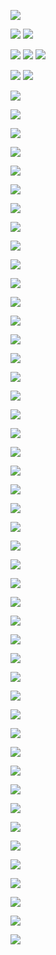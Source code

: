 ![](jsmguide/media/image1.png)

![](jsmguide/media/image2.png)
![](jsmguide/media/image3.png)

![](jsmguide/media/image4.png)
![](jsmguide/media/image5.png)
![](jsmguide/media/image6.png)

![](jsmguide/media/image7.png)
![](jsmguide/media/image8.png)

![](jsmguide/media/image9.png)

![](jsmguide/media/image10.png)

![](jsmguide/media/image11.png)

![](jsmguide/media/image12.png)

![](jsmguide/media/image13.png)

![](jsmguide/media/image14.png)

![](jsmguide/media/image15.png)

![](jsmguide/media/image16.png)

![](jsmguide/media/image17.png)

![](jsmguide/media/image18.png)

![](jsmguide/media/image19.png)

![](jsmguide/media/image20.png)

![](jsmguide/media/image21.png)

![](jsmguide/media/image22.png)

![](jsmguide/media/image23.png)

![](jsmguide/media/image24.png)

![](jsmguide/media/image25.png)

![](jsmguide/media/image26.png)

![](jsmguide/media/image27.png)

![](jsmguide/media/image28.png)

![](jsmguide/media/image29.png)

![](jsmguide/media/image30.png)

![](jsmguide/media/image31.png)

![](jsmguide/media/image32.png)

![](jsmguide/media/image33.png)

![](jsmguide/media/image34.png)

![](jsmguide/media/image35.png)

![](jsmguide/media/image36.png)

![](jsmguide/media/image37.png)

![](jsmguide/media/image38.png)

![](jsmguide/media/image39.png)

![](jsmguide/media/image40.png)

![](jsmguide/media/image41.png)

![](jsmguide/media/image42.png)

![](jsmguide/media/image43.png)

![](jsmguide/media/image44.png)

![](jsmguide/media/image45.png)

![](jsmguide/media/image46.png)

![](jsmguide/media/image47.png)

![](jsmguide/media/image48.png)

![](jsmguide/media/image49.png)

![](jsmguide/media/image50.png)

![](jsmguide/media/image51.png)

![](jsmguide/media/image52.png)

![](jsmguide/media/image53.png)

![](jsmguide/media/image54.png)
